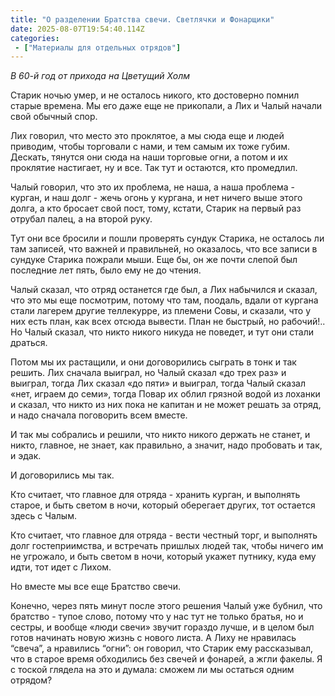 ```yaml
---
title: "О разделении Братства свечи. Светлячки и Фонарщики"
date: 2025-08-07T19:54:40.114Z
categories:
 - ["Материалы для отдельных отрядов"]
---
```


*В 60-й год от прихода на Цветущий Холм*

Старик ночью умер, и не осталось никого, кто достоверно помнил старые
времена. Мы его даже еще не прикопали, а Лих и Чалый начали свой обычный
спор.

Лих говорил, что место это проклятое, а мы сюда еще и людей приводим,
чтобы торговали с нами, и тем самым их тоже губим. Дескать, тянутся они
сюда на наши торговые огни, а потом и их проклятие настигает, ну и все.
Так тут и остаются, кто промедлил.

Чалый говорил, что это их проблема, не наша, а наша проблема - курган, и
наш долг - жечь огонь у кургана, и нет ничего выше этого долга, а кто
бросает свой пост, тому, кстати, Старик на первый раз отрубал палец, а
на второй руку.

Тут они все бросили и пошли проверять сундук Старика, не осталось ли там
записей, что важней и правильней, но оказалось, что все записи в сундуке
Старика пожрали мыши. Еще бы, он же почти слепой был последние лет пять,
было ему не до чтения.

Чалый сказал, что отряд останется где был, а Лих набычился и сказал, что
это мы еще посмотрим, потому что там, поодаль, вдали от кургана стали
лагерем другие теллекурре, из племени Совы, и сказали, что у них есть
план, как всех отсюда вывести. План не быстрый, но рабочий!.. Но Чалый
сказал, что никто никого никуда не поведет, и тут они стали драться.

Потом мы их растащили, и они договорились сыграть в тонк и так решить.
Лих сначала выиграл, но Чалый сказал «до трех раз» и выиграл, тогда Лих
сказал «до пяти» и выиграл, тогда Чалый сказал «нет, играем до семи»,
тогда Повар их облил грязной водой из лоханки и сказал, что никто из них
пока не капитан и не может решать за отряд, и надо сначала поговорить
всем вместе.

И так мы собрались и решили, что никто никого держать не станет, и
никто, главное, не знает, как правильно, а значит, надо пробовать и так,
и эдак.

И договорились мы так.

Кто считает, что главное для отряда - хранить курган, и выполнять
старое, и быть светом в ночи, который оберегает других, тот остается
здесь с Чалым.

Кто считает, что главное для отряда - вести честный торг, и выполнять
долг гостеприимства, и встречать пришлых людей так, чтобы ничего им не
угрожало, и быть светом в ночи, который укажет путнику, куда ему идти,
тот идет с Лихом.

Но вместе мы все еще Братство свечи.

Конечно, через пять минут после этого решения Чалый уже бубнил, что
братство - тупое слово, потому что у нас тут не только братья, но и
сестры, и вообще «люди свечи» звучит гораздо лучше, и в целом был готов
начинать новую жизнь с нового листа. А Лиху не нравилась “свеча”, а
нравились “огни”: он говорил, что Старик ему рассказывал, что в старое
время обходились без свечей и фонарей, а жгли факелы. Я с тоской глядела
на это и думала: сможем ли мы остаться одним отрядом?
